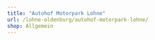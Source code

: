 ```yaml
---
title: "Autohof Motorpark Lohne"
url: /lohne-oldenburg/autohof-motorpark-lohne/
shop: Allgemein
---
```

